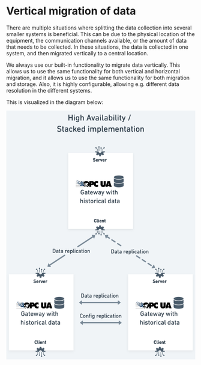 # Vertical migration of data

There are multiple situations where splitting the data collection into several smaller systems is beneficial. This can be due to the physical location of the equipment, the communication channels available, or the amount of data that needs to be collected. In these situations, the data is collected in one system, and then migrated vertically to a central location.

We always use our built-in functionality to migrate data vertically. This allows us to use the same functionality for both vertical and horizontal migration, and it allows us to use the same functionality for both migration and storage. Also, it is highly configurable, allowing e.g. different data resolution in the different systems.

This is visualized in the diagram below:

![Vertical Migration](../../img/signal_collection_ha.png)